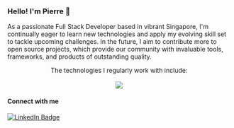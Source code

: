 ### Hello! I'm Pierre 👋

As a passionate Full Stack Developer based in vibrant Singapore, I'm continually eager to learn new technologies and apply my evolving skill set to tackle upcoming challenges. In the future, I aim to contribute more to open source projects, which provide our community with invaluable tools, frameworks, and products of outstanding quality.

<p align="center">
  The technologies I regularly work with include:<br/><br/>
  <img src="https://skillicons.dev/icons?i=ts,react,java,python,nodejs" />
</p>

#### Connect with me
<p>
    <a href="https://www.linkedin.com/in/oberpierre/" target="_blank"><img src="https://img.shields.io/badge/LinkedIn-0077B5?style=for-the-badge&logo=linkedin&logoColor=white" alt="LinkedIn Badge"></a> 
</p>

<!--
**oberpierre/oberpierre** is a ✨ _special_ ✨ repository because its `README.md` (this file) appears on your GitHub profile.

Here are some ideas to get you started:

- 🔭 I’m currently working on ...
- 🌱 I’m currently learning ...
- 👯 I’m looking to collaborate on ...
- 🤔 I’m looking for help with ...
- 💬 Ask me about ...
- 📫 How to reach me: ...
- 😄 Pronouns: ...
- ⚡ Fun fact: ...
-->
